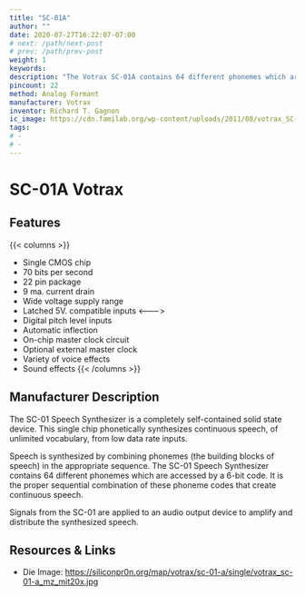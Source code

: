 ```yaml
---
title: "SC-01A"
author: ""
date: 2020-07-27T16:22:07-07:00
# next: /path/next-post
# prev: /path/prev-post
weight: 1
keywords: 
description: "The Votrax SC-01A contains 64 different phonemes which are accessed by a 6-bit code to create continuous speech of unlimited vocabulary."
pincount: 22
method: Analog Formant
manufacturer: Votrax
inventor: Richard T. Gagnon
ic_image: https://cdn.familab.org/wp-content/uploads/2011/08/votrax_SC-01-A.jpg 
tags: 
# -  
# - 
---
```


# SC-01A Votrax

## Features 
{{< columns >}}
* Single CMOS chip
* 70 bits per second
* 22 pin package
* 9 ma. current drain
* Wide voltage supply range
* Latched 5V. compatible inputs
<--->
* Digital pitch level inputs
* Automatic inflection
* On-chip master clock circuit
* Optional external master clock
* Variety of voice effects
* Sound effects
{{< /columns >}}

## Manufacturer Description

The SC-01 Speech Synthesizer is a completely self-contained solid state device.  This single chip phonetically synthesizes continuous speech, of unlimited vocabulary, from low data rate inputs. 

Speech is synthesized by combining phonemes (the building blocks of speech) in the appropriate sequence. The SC-01 Speech Synthesizer contains 64 different phonemes which are accessed by a 6-bit code.  It is the proper sequential combination of these phoneme codes that create continuous speech.

Signals from the SC-01 are applied to an audio output device to amplify and distribute the synthesized speech.

## Resources & Links
* Die Image: https://siliconpr0n.org/map/votrax/sc-01-a/single/votrax_sc-01-a_mz_mit20x.jpg
